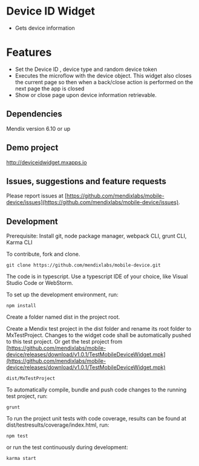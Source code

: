 # Device ID Widget
* Gets device information

# Features
* Set the Device ID , device type and random device token
* Executes the microflow with the device object. This widget also closes the current page so then when a back/close action is performed on the next page the app is closed
* Show or close page upon device information retrievable.

## Dependencies
Mendix version 6.10 or up

## Demo project
http://deviceidwidget.mxapps.io

## Issues, suggestions and feature requests
Please report issues at [https://github.com/mendixlabs/mobile-device/issues](https://github.com/mendixlabs/mobile-device/issues).


## Development
Prerequisite: Install git, node package manager, webpack CLI, grunt CLI, Karma CLI

To contribute, fork and clone.

    git clone https://github.com/mendixlabs/mobile-device.git

The code is in typescript. Use a typescript IDE of your choice, like Visual Studio Code or WebStorm.

To set up the development environment, run:

    npm install

Create a folder named dist in the project root.

Create a Mendix test project in the dist folder and rename its root folder to MxTestProject. Changes to the widget code shall be automatically pushed to this test project. Or get the test project from [https://github.com/mendixlabs/mobile-device/releases/download/v1.0.1/TestMobileDeviceWidget.mpk](https://github.com/mendixlabs/mobile-device/releases/download/v1.0.1/TestMobileDeviceWidget.mpk)

    dist/MxTestProject

To automatically compile, bundle and push code changes to the running test project, run:

    grunt

To run the project unit tests with code coverage, results can be found at dist/testresults/coverage/index.html, run:

    npm test

or run the test continuously during development:

    karma start
